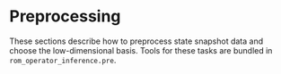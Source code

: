 # Preprocessing

These sections describe how to preprocess state snapshot data and choose the low-dimensional basis.
Tools for these tasks are bundled in `rom_operator_inference.pre`.

```{tableofcontents}
```

